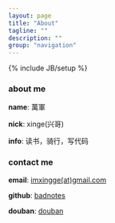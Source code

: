 ```yaml
---
layout: page
title: "About"
tagline: ""
description: ""
group: "navigation"
---
```

{% include JB/setup %}

### about me

**name**: 萬軍

**nick**: xinge(兴哥)

**info**: 读书，骑行，写代码

### contact me

**email**: [imxingge(at)gmail.com][email]

**github**: [badnotes][github]

**douban**: [douban][douban]


[email]: mailto:imxingge@gmail.com
[weibo]: http://weibo.com/wj10000
[github]: http://github.com/badnotes
[douban]: http://www.douban.com/people/whx10000/
